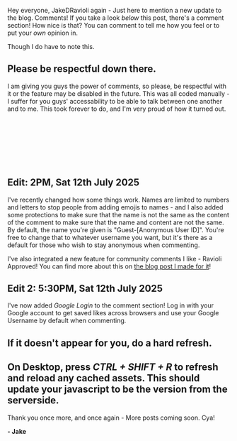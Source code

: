 

Hey everyone, JakeDRavioli again - Just here to mention a new update to the blog. Comments!
If you take a look *below* this post, there's a comment section! How nice is that?
You can comment to tell me how you feel or to put your *own* opinion in.

Though I do have to note this.
## Please be respectful down there.
I am giving you guys the power of comments, so please, be respectful with it or the feature may be disabled in the future.
This was all coded manually - I suffer for you guys' accessability to be able to talk between one another and to me. This took forever to do, and I'm very proud of how it turned out.

<br><br><br><br><br><br>

## Edit: 2PM, Sat 12th July 2025
I've recently changed how some things work. Names are limited to numbers and letters to stop people from adding emojis to names - and I also added some protections to make sure that the name is not the same as the content of the comment to make sure that the name and content are not the same.
By default, the name you're given is "Guest-[Anonymous User ID]". You're free to change that to whatever username you want, but it's there as a default for those who wish to stay anonymous when commenting.

I've also integrated a new feature for community comments I like - Ravioli Approved! You can find more about this on [the blog post I made for it](blog.html#/post/ravioliapproved)!

## Edit 2: 5:30PM, Sat 12th July 2025
I've now added *Google Login* to the comment section! Log in with your Google account to get saved likes across browsers and use your Google Username by default when commenting.

## If it doesn't appear for you, do a hard refresh.
## On Desktop, press ***CTRL + SHIFT + R*** to refresh and reload any cached assets. This should update your javascript to be the version from the serverside.


Thank you once more, and once again - More posts coming soon. Cya!

**- Jake**
